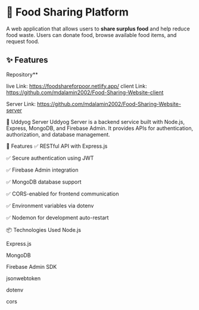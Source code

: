 # 🍲 Food Sharing Platform

A web application that allows users to **share surplus food** and help reduce food waste. Users can donate food, browse available food items, and request food.

## ✨ Features

Repository\*\*

live Link: https://foodshareforpoor.netlify.app/
client Link: https://github.com/mdalamin2002/Food-Sharing-Website-client

Server Link: https://github.com/mdalamin2002/Food-Sharing-Website-server

🏢 Uddyog Server
Uddyog Server is a backend service built with Node.js, Express, MongoDB, and Firebase Admin. It provides APIs for authentication, authorization, and database management.

🚀 Features
✅ RESTful API with Express.js

✅ Secure authentication using JWT

✅ Firebase Admin integration

✅ MongoDB database support

✅ CORS-enabled for frontend communication

✅ Environment variables via dotenv

✅ Nodemon for development auto-restart

📦 Technologies Used
Node.js

Express.js

MongoDB

Firebase Admin SDK

jsonwebtoken

dotenv

cors
